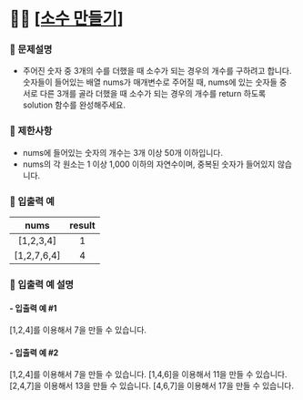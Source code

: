 # ✍🏻 <a href = "https://programmers.co.kr/learn/courses/30/lessons/12977" target=_blank >[소수 만들기]</a>

### 📖 문제설명

- 주어진 숫자 중 3개의 수를 더했을 때 소수가 되는 경우의 개수를 구하려고 합니다. 숫자들이 들어있는 배열 nums가 매개변수로 주어질 때, nums에 있는 숫자들 중 서로 다른 3개를 골라 더했을 때 소수가 되는 경우의 개수를 return 하도록 solution 함수를 완성해주세요.

### 📖 제한사항

- nums에 들어있는 숫자의 개수는 3개 이상 50개 이하입니다.
- nums의 각 원소는 1 이상 1,000 이하의 자연수이며, 중복된 숫자가 들어있지 않습니다.

### 📖 입출력 예

|    nums     | result |
| :---------: | :----: |
|  [1,2,3,4]  |   1    |
| [1,2,7,6,4] |   4    |

### 📖 입출력 예 설명

#### - 입출력 예 #1

[1,2,4]를 이용해서 7을 만들 수 있습니다.

#### - 입출력 예 #2

[1,2,4]를 이용해서 7을 만들 수 있습니다.
[1,4,6]을 이용해서 11을 만들 수 있습니다.
[2,4,7]을 이용해서 13을 만들 수 있습니다.
[4,6,7]을 이용해서 17을 만들 수 있습니다.
